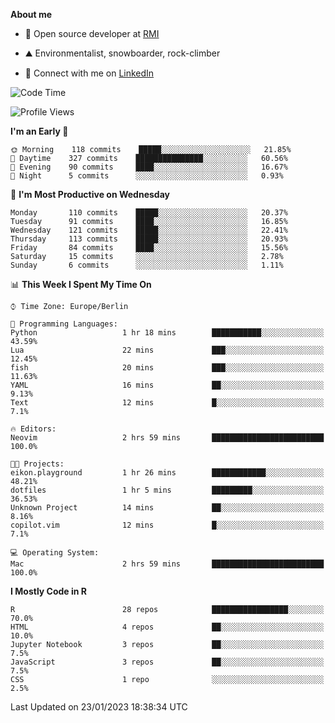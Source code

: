 **About me**

- 💼 Open source developer at [RMI](https://rmi.org/)

- ⛰️ Environmentalist, snowboarder, rock-climber

- 📱 Connect with me on [LinkedIn](https://www.linkedin.com/in/jackson-hoffart/)
 
<!--START_SECTION:waka-->
![Code Time](http://img.shields.io/badge/Code%20Time-11%20hrs%2043%20mins-blue)

![Profile Views](http://img.shields.io/badge/Profile%20Views-29-blue)

**I'm an Early 🐤** 

```text
🌞 Morning    118 commits    █████░░░░░░░░░░░░░░░░░░░░   21.85% 
🌆 Daytime    327 commits    ███████████████░░░░░░░░░░   60.56% 
🌃 Evening    90 commits     ████░░░░░░░░░░░░░░░░░░░░░   16.67% 
🌙 Night      5 commits      ░░░░░░░░░░░░░░░░░░░░░░░░░   0.93%

```
📅 **I'm Most Productive on Wednesday** 

```text
Monday       110 commits    █████░░░░░░░░░░░░░░░░░░░░   20.37% 
Tuesday      91 commits     ████░░░░░░░░░░░░░░░░░░░░░   16.85% 
Wednesday    121 commits    █████░░░░░░░░░░░░░░░░░░░░   22.41% 
Thursday     113 commits    █████░░░░░░░░░░░░░░░░░░░░   20.93% 
Friday       84 commits     ████░░░░░░░░░░░░░░░░░░░░░   15.56% 
Saturday     15 commits     ░░░░░░░░░░░░░░░░░░░░░░░░░   2.78% 
Sunday       6 commits      ░░░░░░░░░░░░░░░░░░░░░░░░░   1.11%

```


📊 **This Week I Spent My Time On** 

```text
⌚︎ Time Zone: Europe/Berlin

💬 Programming Languages: 
Python                   1 hr 18 mins        ███████████░░░░░░░░░░░░░░   43.59% 
Lua                      22 mins             ███░░░░░░░░░░░░░░░░░░░░░░   12.45% 
fish                     20 mins             ███░░░░░░░░░░░░░░░░░░░░░░   11.63% 
YAML                     16 mins             ██░░░░░░░░░░░░░░░░░░░░░░░   9.13% 
Text                     12 mins             █░░░░░░░░░░░░░░░░░░░░░░░░   7.1%

🔥 Editors: 
Neovim                   2 hrs 59 mins       █████████████████████████   100.0%

🐱‍💻 Projects: 
eikon.playground         1 hr 26 mins        ████████████░░░░░░░░░░░░░   48.21% 
dotfiles                 1 hr 5 mins         █████████░░░░░░░░░░░░░░░░   36.53% 
Unknown Project          14 mins             ██░░░░░░░░░░░░░░░░░░░░░░░   8.16% 
copilot.vim              12 mins             █░░░░░░░░░░░░░░░░░░░░░░░░   7.1%

💻 Operating System: 
Mac                      2 hrs 59 mins       █████████████████████████   100.0%

```

**I Mostly Code in R** 

```text
R                        28 repos            █████████████████░░░░░░░░   70.0% 
HTML                     4 repos             ██░░░░░░░░░░░░░░░░░░░░░░░   10.0% 
Jupyter Notebook         3 repos             ██░░░░░░░░░░░░░░░░░░░░░░░   7.5% 
JavaScript               3 repos             ██░░░░░░░░░░░░░░░░░░░░░░░   7.5% 
CSS                      1 repo              ░░░░░░░░░░░░░░░░░░░░░░░░░   2.5%

```



 Last Updated on 23/01/2023 18:38:34 UTC
<!--END_SECTION:waka-->

